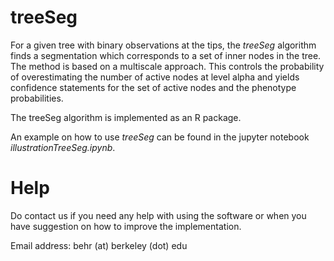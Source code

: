 # treeSeg

For a given tree with binary observations at the tips, the *treeSeg* algorithm finds a segmentation which corresponds to a set of inner nodes in the tree. The method is based on a multiscale approach. This controls the probability of overestimating the number of active nodes at level alpha and yields confidence statements for the set of active nodes and the phenotype probabilities. 

The treeSeg algorithm is implemented as an R package.

An example on how to use *treeSeg* can be found in the jupyter notebook *illustrationTreeSeg.ipynb*.


# Help
Do contact us if you need any help with using the software or when you have suggestion on how to improve the implementation.

Email address: behr (at) berkeley (dot) edu